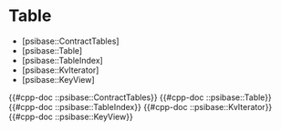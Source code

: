 # Table

- [psibase::ContractTables]
- [psibase::Table]
- [psibase::TableIndex]
- [psibase::KvIterator]
- [psibase::KeyView]

{{#cpp-doc ::psibase::ContractTables}}
{{#cpp-doc ::psibase::Table}}
{{#cpp-doc ::psibase::TableIndex}}
{{#cpp-doc ::psibase::KvIterator}}
{{#cpp-doc ::psibase::KeyView}}
